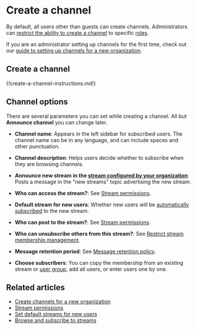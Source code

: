 # Create a channel

By default, all users other than guests can create channels. Administrators can
[restrict the ability to create a channel](/help/configure-who-can-create-streams) to specific
[roles](/help/roles-and-permissions).

If you are an administrator setting up channels for the first time, check out our
[guide to setting up channels for a new organization](/help/create-channels).

## Create a channel

{!create-a-channel-instructions.md!}

## Channel options

There are several parameters you can set while creating a channel. All but
**Announce channel** you can change later.

* **Channel name**: Appears in the left sidebar for subscribed users. The
  channel name can be in any language, and can include spaces and other
  punctuation.

* **Channel description**: Helps users decide whether to subscribe when they
  are browsing channels.

* **Announce new stream in the [stream configured by your organization](/help/configure-automated-notices#new-stream-announcements)**:
  Posts a message in the "new streams" topic advertising the new stream.

* **Who can access the stream?**: See [Stream permissions](/help/stream-permissions).

* **Default stream for new users**: Whether new users will be [automatically
  subscribed](/help/set-default-streams-for-new-users) to the new stream.

* **Who can post to the stream?**: See [Stream permissions](/help/stream-permissions).

* **Who can unsubscribe others from this stream?**: See
  [Restrict stream membership management](/help/configure-who-can-invite-to-streams#configure-who-can-remove-users).

* **Message retention period**: See
  [Message retention policy](/help/message-retention-policy#configure-message-retention-policy-for-individual-streams).

* **Choose subscribers**: You can copy the membership from an existing stream or
  [user group](/help/user-groups), add all users, or enter users one by one.

## Related articles

* [Create channels for a new organization](/help/create-channels)
* [Stream permissions](/help/stream-permissions)
* [Set default streams for new users](/help/set-default-streams-for-new-users)
* [Browse and subscribe to streams](/help/browse-and-subscribe-to-streams)
